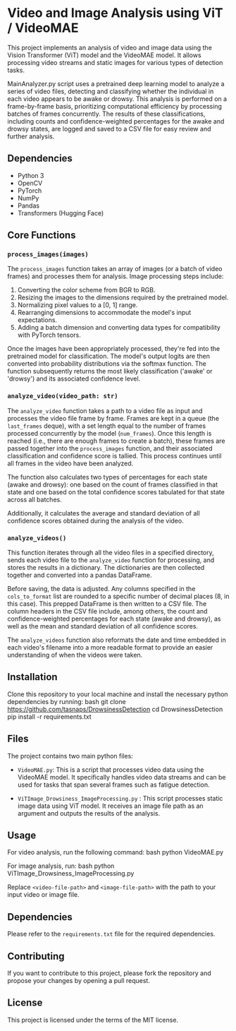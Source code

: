 # Video and Image Analysis using ViT / VideoMAE

This project implements an analysis of video and image data using the Vision Transformer (ViT) model and the VideoMAE model. It allows processing video streams and static images for various types of detection tasks.

MainAnalyzer.py script uses a pretrained deep learning model to analyze a series of video files, detecting and classifying whether the individual in each video appears to be awake or drowsy. This analysis is performed on a frame-by-frame basis, prioritizing computational efficiency by processing batches of frames concurrently. The results of these classifications, including counts and confidence-weighted percentages for the awake and drowsy states, are logged and saved to a CSV file for easy review and further analysis.

## Dependencies

- Python 3
- OpenCV
- PyTorch
- NumPy
- Pandas
- Transformers (Hugging Face)

## Core Functions

### `process_images(images)`

The `process_images` function takes an array of images (or a batch of video frames) and processes them for analysis. Image processing steps include:

1. Converting the color scheme from BGR to RGB.
2. Resizing the images to the dimensions required by the pretrained model.
3. Normalizing pixel values to a [0, 1] range.
4. Rearranging dimensions to accommodate the model's input expectations.
5. Adding a batch dimension and converting data types for compatibility with PyTorch tensors.

Once the images have been appropriately processed, they're fed into the pretrained model for classification. The model's output logits are then converted into probability distributions via the softmax function. The function subsequently returns the most likely classification ('awake' or 'drowsy') and its associated confidence level.

### `analyze_video(video_path: str)`

The `analyze_video` function takes a path to a video file as input and processes the video file frame by frame. Frames are kept in a queue (the `last_frames` deque), with a set length equal to the number of frames processed concurrently by the model (`num_frames`). Once this length is reached (i.e., there are enough frames to create a batch), these frames are passed together into the `process_images` function, and their associated classification and confidence score is tallied. This process continues until all frames in the video have been analyzed.

The function also calculates two types of percentages for each state (awake and drowsy): one based on the count of frames classified in that state and one based on the total confidence scores tabulated for that state across all batches.

Additionally, it calculates the average and standard deviation of all confidence scores obtained during the analysis of the video.

### `analyze_videos()`

This function iterates through all the video files in a specified directory, sends each video file to the `analyze_video` function for processing, and stores the results in a dictionary. The dictionaries are then collected together and converted into a pandas DataFrame. 

Before saving, the data is adjusted. Any columns specified in the `cols_to_format` list are rounded to a specific number of decimal places (8, in this case). This prepped DataFrame is then written to a CSV file. The column headers in the CSV file include, among others, the count and confidence-weighted percentages for each state (awake and drowsy), as well as the mean and standard deviation of all confidence scores. 

The `analyze_videos` function also reformats the date and time embedded in each video's filename into a more readable format to provide an easier understanding of when the videos were taken.



## Installation

Clone this repository to your local machine and install the necessary python dependencies by running:
bash git clone https://github.com/tasnaps/DrowsinessDetection 
cd DrowsinessDetection 
pip install -r requirements.txt

## Files

The project contains two main python files:

- `VideoMAE.py`: This is a script that processes video data using the VideoMAE model. It specifically handles video data streams and can be used for tasks that span several frames such as fatigue detection.

- `ViTImage_Drowsiness_ImageProcessing.py` : This script processes static image data using ViT model. It receives an image file path as an argument and outputs the results of the analysis.

## Usage

For video analysis, run the following command: bash python VideoMAE.py <video-file-path>

For image analysis, run: bash python ViTImage_Drowsiness_ImageProcessing.py <image-file-path>

Replace `<video-file-path>` and `<image-file-path>` with the path to your input video or image file.

## Dependencies

Please refer to the `requirements.txt` file for the required dependencies.

## Contributing

If you want to contribute to this project, please fork the repository and propose your changes by opening a pull request.

## License

This project is licensed under the terms of the MIT license.
